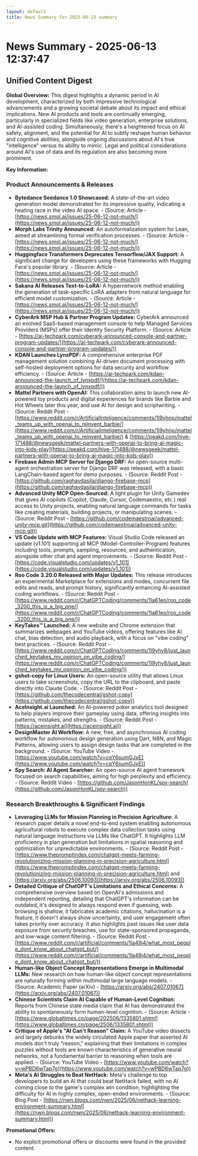 ```yaml
---
layout: default
title: News Summary for 2025-06-13-summary
---
```

# News Summary - 2025-06-13 12:37:47

## Unified Content Digest

**Global Overview:**
This digest highlights a dynamic period in AI development, characterized by both impressive technological advancements and a growing societal debate about its impact and ethical implications. New AI products and tools are continually emerging, particularly in specialized fields like video generation, enterprise solutions, and AI-assisted coding. Simultaneously, there's a heightened focus on AI safety, alignment, and the potential for AI to subtly reshape human behavior and cognitive abilities, alongside ongoing discussions about AI's true "intelligence" versus its ability to mimic. Legal and political considerations around AI's use of data and its regulation are also becoming more prominent.

**Key Information:**

### Product Announcements & Releases
*   **Bytedance Seedance 1.0 Showcased:** A state-of-the-art video generation model demonstrated for its impressive quality, indicating a heating race in the video AI space. - (Source: Article - [https://news.smol.ai/issues/25-06-12-not-much/](https://news.smol.ai/issues/25-06-12-not-much/))
*   **Morph Labs Trinity Announced:** An autoformalization system for Lean, aimed at streamlining formal verification processes. - (Source: Article - [https://news.smol.ai/issues/25-06-12-not-much/](https://news.smol.ai/issues/25-06-12-not-much/))
*   **Huggingface Transformers Deprecates Tensorflow/JAX Support:** A significant change for developers using these frameworks with Hugging Face's popular library. - (Source: Article - [https://news.smol.ai/issues/25-06-12-not-much/](https://news.smol.ai/issues/25-06-12-not-much/))
*   **Sakana AI Releases Text-to-LoRA:** A hypernetwork method enabling the generation of task-specific LoRA adapters from natural language for efficient model customization. - (Source: Article - [https://news.smol.ai/issues/25-06-12-not-much/](https://news.smol.ai/issues/25-06-12-not-much/))
*   **CyberArk MSP Hub & Partner Program Updates:** CyberArk announced an evolved SaaS-based management console to help Managed Services Providers (MSPs) offer their Identity Security Platform. - (Source: Article - [https://ai-techpark.com/cyberark-announced-console-and-partner-program-updates/](https://ai-techpark.com/cyberark-announced-console-and-partner-program-updates/))
*   **KDAN Launches LynxPDF:** A comprehensive enterprise PDF management solution combining AI-driven document processing with self-hosted deployment options for data security and workflow efficiency. - (Source: Article - [https://ai-techpark.com/kdan-announced-the-launch_of_lynxpdf/](https://ai-techpark.com/kdan-announced-the-launch_of_lynxpdf/))
*   **Mattel Partners with OpenAI:** This collaboration aims to launch new AI-powered toy products and digital experiences for brands like Barbie and Hot Wheels later this year, and use AI for design and scriptwriting. - (Source: Reddit Post - [https://www.reddit.com/r/ArtificialInteligence/comments/1l9yhnp/mattel_teams_up_with_openai_to_reinvent_barbie/](https://www.reddit.com/r/ArtificialInteligence/comments/1l9yhnp/mattel_teams_up_with_openai_to_reinvent_barbie/) & [https://peakd.com/hive-171488/@newsgeek/mattel-partners-with-openai-to-bring-ai-magic-into-kids-play](https://peakd.com/hive-171488/@newsgeek/mattel-partners-with-openai-to-bring-ai-magic-into-kids-play))
*   **Firebase Admin MCP Server for Django DRF:** An open-source multi-agent orchestration server for Django DRF was released, with a basic LangChain-based agent for demo purposes. - (Source: Reddit Post - [https://github.com/raghavdasila/django-firebase-mcp](https://github.com/raghavdasila/django-firebase-mcp))
*   **Advanced Unity MCP Open-Sourced:** A light plugin for Unity Gamedev that gives AI copilots (Copilot, Claude, Cursor, Codemaestro, etc.) real access to Unity projects, enabling natural language commands for tasks like creating materials, building projects, or manipulating scenes. - (Source: Reddit Post - [https://github.com/codemaestroai/advanced-unity-mcp.git](https://github.com/codemaestroai/advanced-unity-mcp.git))
*   **VS Code Update with MCP Features:** Visual Studio Code released an update (v1.101) supporting all MCP (Model-Controller-Program) features including tools, prompts, sampling, resources, and authentication, alongside other chat and agent improvements. - (Source: Reddit Post - [https://code.visualstudio.com/updates/v1_101](https://code.visualstudio.com/updates/v1_101))
*   **Roo Code 3.20.0 Released with Major Updates:** This release introduces an experimental Marketplace for extensions and modes, concurrent file edits and reads, and prompt history, significantly enhancing AI-assisted coding workflows. - (Source: Reddit Post - [https://www.reddit.com/r/ChatGPTCoding/comments/1la61eo/roo_code_3200_this_is_a_big_one/](https://www.reddit.com/r/ChatGPTCoding/comments/1la61eo/roo_code_3200_this_is_a_big_one/))
*   **KeyTakes™ Launched:** A new website and Chrome extension that summarizes webpages and YouTube videos, offering features like AI chat, bias detection, and audio playback, with a focus on "vibe coding" best practices. - (Source: Reddit Post - [https://www.reddit.com/r/ChatGPTCoding/comments/1l9yhy8/just_launched_keytakes_my_opinion_on_vibe_coding/](https://www.reddit.com/r/ChatGPTCoding/comments/1l9yhy8/just_launched_keytakes_my_opinion_on_vibe_coding/))
*   **gshot-copy for Linux Users:** An open-source utility that allows Linux users to take screenshots, copy the URL to the clipboard, and paste directly into Claude Code. - (Source: Reddit Post - [https://github.com/thecodecentral/gshot-copy](https://github.com/thecodecentral/gshot-copy))
*   **AceInsight.ai Launched:** An AI-powered poker analytics tool designed to help players improve their gameplay using data, offering insights into patterns, mistakes, and strengths. - (Source: Reddit Post - [https://aceinsight.ai](https://aceinsight.ai))
*   **DesignMaster AI Workflow:** A new, free, and asynchronous AI coding workflow for autonomous design generation using Dart, N8N, and Magic Patterns, allowing users to assign design tasks that are completed in the background. - (Source: YouTube Video - [https://www.youtube.com/watch?v=cqY6sumGJxE](https://www.youtube.com/watch?v=cqY6sumGJxE))
*   **Spy Search: AI Agent Searcher:** An open-source AI agent framework focused on search capabilities, aiming for high perplexity and efficiency. - (Source: Reddit Video - [https://github.com/JasonHonKL/spy-search](https://github.com/JasonHonKL/spy-search))

### Research Breakthroughs & Significant Findings
*   **Leveraging LLMs for Mission Planning in Precision Agriculture:** A research paper details a novel end-to-end system enabling autonomous agricultural robots to execute complex data collection tasks using natural language instructions via LLMs like ChatGPT. It highlights LLM proficiency in plan generation but limitations in spatial reasoning and optimization for unpredictable environments. - (Source: Reddit Post - [https://www.thepromptindex.com/chatgpt-meets-farming-revolutionizing-mission-planning-in-precision-agriculture.html](https://www.thepromptindex.com/chatgpt-meets-farming-revolutionizing-mission-planning-in-precision-agriculture.html) and [https://arxiv.org/abs/2506.10093](https://arxiv.org/abs/2506.10093))
*   **Detailed Critique of ChatGPT's Limitations and Ethical Concerns:** A comprehensive overview based on OpenAI's admissions and independent reporting, detailing that ChatGPT's information can be outdated, it's designed to always respond even if guessing, web browsing is shallow, it fabricates academic citations, hallucination is a feature, it doesn't always show uncertainty, and user engagement often takes priority over accuracy. It also highlights past issues like user data exposure from security breaches, use for state-sponsored propaganda, and low-wage content filtering. - (Source: Reddit Post - [https://www.reddit.com/r/artificial/comments/1la49i4/what_most_people_dont_know_about_chatgpt_but/](https://www.reddit.com/r/artificial/comments/1la49i4/what_most_people_dont_know_about_chatgpt_but/))
*   **Human-like Object Concept Representations Emerge in Multimodal LLMs:** New research on how human-like object concept representations are naturally forming within multimodal large language models. - (Source: Academic Paper (arXiv) - [https://arxiv.org/abs/2407.01067](https://arxiv.org/abs/2407.01067))
*   **Chinese Scientists Claim AI Capable of Human-Level Cognition:** Reports from Chinese state media claim that AI has demonstrated the ability to spontaneously form human-level cognition. - (Source: Article - [https://www.globaltimes.cn/page/202506/1335801.shtml](https://www.globaltimes.cn/page/2506/1335801.shtml))
*   **Critique of Apple's "AI Can't Reason" Claim:** A YouTube video dissects and largely debunks the widely circulated Apple paper that asserted AI models don't truly "reason," explaining that their limitations in complex puzzles without tools are known characteristics of generative neural networks, not a fundamental barrier to reasoning when tools are applied. - (Source: YouTube Video - [https://www.youtube.com/watch?v=wPBD6wTap7g](https://www.youtube.com/watch?v=wPBD6wTap7g))
*   **Meta's AI Struggles to Beat NetHack:** Meta's challenge to top developers to build an AI that could beat NetHack failed, with no AI coming close to the game's complex win condition, highlighting the difficulty for AI in highly complex, open-ended environments. - (Source: Blog Post - [https://nwn.blogs.com/nwn/2025/06/nethack-learning-environment-summary.html](https://nwn.blogs.com/nwn/2025/06/nethack-learning-environment-summary.html))

**Promotional Offers:**
*   No explicit promotional offers or discounts were found in the provided content.